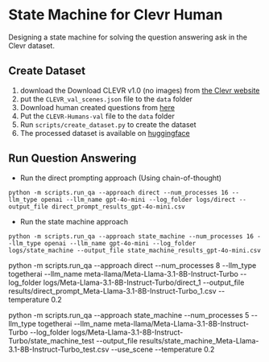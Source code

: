 # State Machine for Clevr Human
Designing a state machine for solving the question answering ask in the Clevr dataset.

## Create Dataset
1. download the Download CLEVR v1.0 (no images) from [the Clevr website](https://cs.stanford.edu/people/jcjohns/clevr/)
2. put the `CLEVR_val_scenes.json` file to the `data` folder
3. Download human created questions from [here](https://cs.stanford.edu/people/jcjohns/iep/)
4. Put the `CLEVR-Humans-val` file to the `data` folder
5. Run `scripts/create_dataset.py` to create the dataset
6. The processed dataset is available on [huggingface](https://huggingface.co/datasets/Dogdays/clevr_subset)


## Run Question Answering
* Run the direct prompting approach (Using chain-of-thought)
```
python -m scripts.run_qa --approach direct --num_processes 16 --llm_type openai --llm_name gpt-4o-mini --log_folder logs/direct --output_file direct_prompt_results_gpt-4o-mini.csv
```

* Run the state machine approach
```
python -m scripts.run_qa --approach state_machine --num_processes 16 --llm_type openai --llm_name gpt-4o-mini --log_folder logs/state_machine --output_file state_machine_results_gpt-4o-mini.csv
```


python -m scripts.run_qa --approach direct --num_processes 8 --llm_type togetherai --llm_name meta-llama/Meta-Llama-3.1-8B-Instruct-Turbo --log_folder logs/Meta-Llama-3.1-8B-Instruct-Turbo/direct_1 --output_file results/direct_prompt_Meta-Llama-3.1-8B-Instruct-Turbo_1.csv --temperature 0.2

python -m scripts.run_qa --approach state_machine --num_processes 5 --llm_type togetherai --llm_name meta-llama/Meta-Llama-3.1-8B-Instruct-Turbo --log_folder logs/Meta-Llama-3.1-8B-Instruct-Turbo/state_machine_test --output_file results/state_machine_Meta-Llama-3.1-8B-Instruct-Turbo_test.csv --use_scene --temperature 0.2
